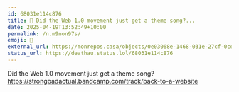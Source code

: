 ```yaml
---
id: 68031e114c876
title: 🎵 Did the Web 1.0 movement just get a theme song?...
date: 2025-04-19T13:52:49+10:00
permalink: /n.m9non97s/
emoji: 🎵
external_url: https://monrepos.casa/objects/0e03068e-1468-031e-27cf-0cd010939293
status_url: https://deathau.status.lol/68031e114c876
---
```


Did the Web 1.0 movement just get a theme song?
<https://strongbadactual.bandcamp.com/track/back-to-a-website>
